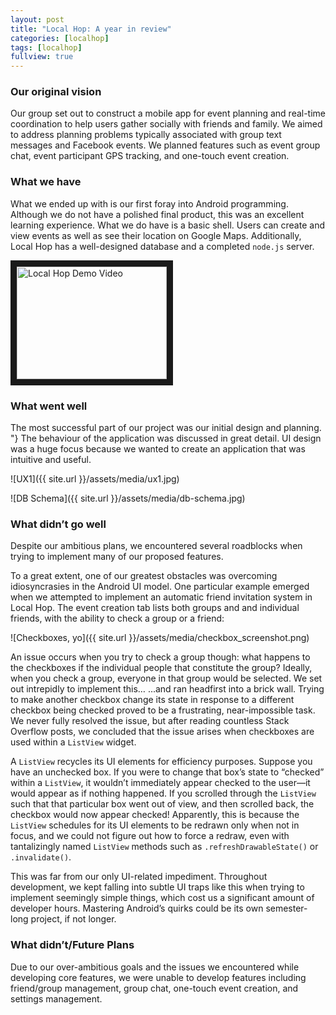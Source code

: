 ```yaml
---
layout: post
title: "Local Hop: A year in review"
categories: [localhop]
tags: [localhop]
fullview: true
---
```


### Our original vision

Our group set out to construct a mobile app for event planning and real-time coordination to help users gather socially with friends and family. We aimed to address planning problems typically associated with group text messages and Facebook events. We planned features such as event group chat, event participant GPS tracking, and one-touch event creation.

### What we have

What we ended up with is our first foray into Android programming. Although we do not have a polished final product, this was an excellent learning experience. What we do have is a basic shell. Users can create and view events as well as see their location on Google Maps. Additionally, Local Hop has a well-designed database and a completed `node.js` server. 

<a href="http://www.youtube.com/watch?feature=player_embedded&v=XOJf-S408dc
" target="_blank"><img src="http://img.youtube.com/vi/XOJf-S408dc/0.jpg" 
alt="Local Hop Demo Video" width="240" height="180" border="10" /></a>

### What went well

The most successful part of our project was our initial design and planning. "} The behaviour of the application was discussed in great detail. UI design was a huge focus because we wanted to create an application that was intuitive and useful.

![UX1]({{ site.url }}/assets/media/ux1.jpg)

![DB Schema]({{ site.url }}/assets/media/db-schema.jpg)

### What didn’t go well

Despite our ambitious plans, we encountered several roadblocks when trying to implement many of our proposed features.

To a great extent, one of our greatest obstacles was overcoming idiosyncrasies in the Android UI model. One particular example emerged when we attempted to implement an automatic friend invitation system in Local Hop. The event creation tab lists both groups and and individual friends, with the ability to check a group or a friend:

![Checkboxes, yo]({{ site.url }}/assets/media/checkbox_screenshot.png)

An issue occurs when you try to check a group though: what happens to the checkboxes if the individual people that constitute the group? Ideally, when you check a group, everyone in that group would be selected. We set out intrepidly to implement this…
...and ran headfirst into a brick wall. Trying to make another checkbox change its state in response to a different checkbox being checked proved to be a frustrating, near-impossible task. We never fully resolved the issue, but after reading countless Stack Overflow posts, we concluded that the issue arises when checkboxes are used within a `ListView` widget.

A `ListView` recycles its UI elements for efficiency purposes. Suppose you have an unchecked box. If you were to change that box’s state to “checked” within a `ListView`, it wouldn’t immediately appear checked to the user—it would appear as if nothing happened. If you scrolled through the `ListView` such that that particular box went out of view, and then scrolled back, the checkbox would now appear checked! Apparently, this is because the `ListView` schedules for its UI elements to be redrawn only when not in focus, and we could not figure out how to force a redraw, even with tantalizingly named `ListView` methods such as `.refreshDrawableState()` or `.invalidate()`.

This was far from our only UI-related impediment. Throughout development, we kept falling into subtle UI traps like this when trying to implement seemingly simple things, which cost us a significant amount of developer hours. Mastering Android’s quirks could be its own semester-long project, if not longer.

### What didn’t/Future Plans

Due to our over-ambitious goals and the issues we encountered while developing core features, we were unable to develop features including friend/group management, group chat, one-touch event creation, and settings management.